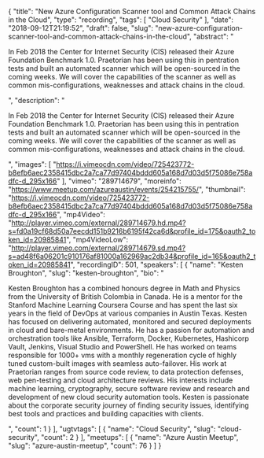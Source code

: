 {
  "title": "New Azure Configuration Scanner tool and Common Attack Chains in the Cloud",
  "type": "recording",
  "tags": [
    "Cloud Security"
  ],
  "date": "2018-09-12T21:19:52",
  "draft": false,
  "slug": "new-azure-configuration-scanner-tool-and-common-attack-chains-in-the-cloud",
  "abstract": "<p>In Feb 2018 the Center for Internet Security (CIS) released their Azure Foundation Benchmark 1.0. Praetorian has been using this in pentration tests and built an automated scanner which will be open-sourced in the coming weeks. We will cover the capabilities of the scanner as well as common mis-configurations, weaknesses and attack chains in the cloud.</p>",
  "description": "<p>In Feb 2018 the Center for Internet Security (CIS) released their Azure Foundation Benchmark 1.0. Praetorian has been using this in pentration tests and built an automated scanner which will be open-sourced in the coming weeks. We will cover the capabilities of the scanner as well as common mis-configurations, weaknesses and attack chains in the cloud.</p>",
  "images": [
    "https://i.vimeocdn.com/video/725423772-b8efb6aec2358415dbc2a7ca77d97404bddd605a168d7d03d5f75086e758adfc-d_295x166"
  ],
  "vimeo": "289714679",
  "moreinfo": "https://www.meetup.com/azureaustin/events/254215755/",
  "thumbnail": "https://i.vimeocdn.com/video/725423772-b8efb6aec2358415dbc2a7ca77d97404bddd605a168d7d03d5f75086e758adfc-d_295x166",
  "mp4Video": "http://player.vimeo.com/external/289714679.hd.mp4?s=fd0a19cf68d50a7eecdd151b9216b6195f42ca6d&profile_id=175&oauth2_token_id=20985841",
  "mp4VideoLow": "http://player.vimeo.com/external/289714679.sd.mp4?s=ad48f6a06201c910176af81000a162969ac2db34&profile_id=165&oauth2_token_id=20985841",
  "recordingID": 501,
  "speakers": [
    {
      "name": "Kesten Broughton",
      "slug": "kesten-broughton",
      "bio": "<p>Kesten Broughton has a combined honours degree in Math and Physics from the University of British Colombia in Canada. He is a mentor for the Stanford Machine Learning Coursera Course and has spent the last six years in the field of DevOps at various companies in Austin Texas. Kesten has focused on delivering automated, monitored and secured deployments in cloud and bare-metal environments. He has a passion for automation and orchestration tools like Ansible, Terraform, Docker, Kubernetes, Hashicorp Vault, Jenkins, Visual Studio and PowerShell. He has worked on teams responsible for 1000+ vms with a monthly regeneration cycle of highly tuned custom-built images with seamless auto-failover. His work at Praetorian ranges from source code review, to data protection defenses, web pen-testing and cloud architecture reviews. His interests include machine learning, cryptography, secure software review and research and development of new cloud security automation tools. Kesten is passionate about the corporate security journey of finding security issues, identifying best tools and practices and building capacities with clients.</p>",
      "count": 1
    }
  ],
  "ugtvtags": [
    {
      "name": "Cloud Security",
      "slug": "cloud-security",
      "count": 2
    }
  ],
  "meetups": [
    {
      "name": "Azure Austin Meetup",
      "slug": "azure-austin-meetup",
      "count": 76
    }
  ]
}